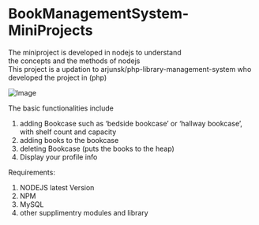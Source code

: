 # BookManagementSystem-MiniProjects
The miniproject is developed in nodejs to understand <br/>
the concepts and the methods of nodejs<br/>
This project is a updation to arjunsk/php-library-management-system who developed the project in (php) <br/>

![Image](http://i1.wp.com/www.arjunsk.com/wp-content/uploads/2016/02/Untitled-2-1.png)

The basic functionalities include

1. adding Bookcase such as ‘bedside bookcase’ or ‘hallway bookcase’, with shelf count and capacity
2. adding books to the bookcase
3. deleting Bookcase (puts the books to the heap)
4. Display your profile info
   
Requirements:

1. NODEJS latest Version
2. NPM
3. MySQL
4. other supplimentry modules and library
